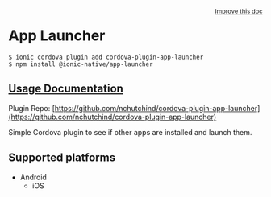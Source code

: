 <a style="float:right;font-size:12px;" href="http://github.com/ionic-team/ionic-native/edit/master/src/@ionic-native/plugins/app-launcher/index.ts#L6">
  Improve this doc
</a>

# App Launcher

```
$ ionic cordova plugin add cordova-plugin-app-launcher
$ npm install @ionic-native/app-launcher
```

## [Usage Documentation](https://ionicframework.com/docs/native/app-launcher/)

Plugin Repo: [https://github.com/nchutchind/cordova-plugin-app-launcher](https://github.com/nchutchind/cordova-plugin-app-launcher)

Simple Cordova plugin to see if other apps are installed and launch them.

## Supported platforms

- Android
  - iOS
  



